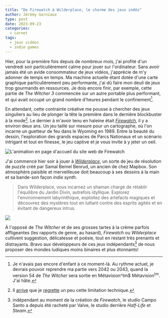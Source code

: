 ```yaml
---
title: "De Firewatch à Wilderplace, le charme des jeux indés"
author: Jérémy Garniaux
type: post
date: 2023-09-23
categories:
  - carnet
tags:
  - jeux vidéos
  - indie games
---
```


Hier, pour la première fois depuis de nombreux mois, j'ai profité d'un vendredi soir particulièrement calme pour jouer sur l'ordinateur. Sans avoir jamais été un avide consommateur de jeux vidéos, j'apprécie de m'y adonner de temps en temps. Ma machine actuelle étant dotée d'une carte graphique particulièrement peu performante, j'ai dû faire mon deuil de jeux trop gourmands en ressources. Je dois encore finir, par exemple, cette partie de _The Witcher 3_ commencée sur un autre portable plus performant, et qui avait occupé un grand nombre d'heures pendant le confinement[^daron].

En attendant, cette contrainte créative me pousse à chercher des jeux singuliers au lieu de plonger la tête la première dans le dernière blockbuster à la mode[^zelda]. Le dernier à m'avoir tenu en haleine était [_Firewatch_](https://www.firewatchgame.com/), il y a environ deux ans. Un jeu taillé sur mesure pour un cartographe, où l'on incarne un guetteur de feu dans le Wyoming en 1989. Entre la beauté du dessin, l'exploration des grands espaces de Parcs Nationaux et un scénario intrigant et tout en finesse, le jeu captive et je vous invite à y jeter un oeil.

![L'animation en page d'accueil du site web de Firewatch](albums/carnet/indiegames/firewatch.gif)

J'ai commencé hier soir à jouer à [_Wilderplace_](https://wilderplace.place/), un sorte de jeu de résolution de puzzle créé par Samal Bemel Benrud, un ancien de chez Mapbox. Son atmosphère paisible et merveilleuse doit beaucoup à ses dessins à la main et sa bande-son façon _indie synth_. 

> Dans Wilderplace, vous incarnez un shaman chargé de rétablir l'équilibre du Jardin Divin, autrefois idyllique. Explorez l'environnement labyrinthique, exploitez des artefacts magiques et découvrez des mystères tout en luttant contre des esprits agités et en évitant de dangereux intrus.

![](albums/carnet/indiegames/wilderplace1.jpg)

À l'opposé de _The Witcher_ et de ses grosses tartes à la crème parfois affligeantes (les rapports de genre, au hasard), _Firewatch_ ou _Wilderplace_ cultivent suggestion, délicatesse et poésie, tout en restant très prenants et distrayants. Bravo aux développeurs de ces jeux indépendants[^valve] de nous proposer des mondes ludiques moins binaires et plus étonnants!

[^daron]: Je n'avais pas encore d'enfant à ce moment-là. Au rythme actuel, je devrais pouvoir reprendre ma partie vers 2042 ou 2043, quand la version 54 de _The Witcher_ sera sortie en Métavision^tm$ Métavision<sup>tm</sup>. J'ai hâte.

[^zelda]: Il [arrive](https://fr.wikipedia.org/wiki/The_Legend_of_Zelda:_Tears_of_the_Kingdom) que je [regrette](https://fr.wikipedia.org/wiki/Elden_Ring) un peu cette limitation technique. 

[^valve]: indépendant au moment de la création de _Firewatch_, le studio Campo Santo a depuis été racheté par Valve, le studio derrière _Half-Life_ et _Steam_.